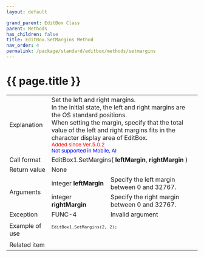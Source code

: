 ```yaml
---
layout: default

grand_parent: EditBox Class
parent: Methods
has_children: false
title: EditBox.SetMargins Method
nav_order: 4
permalink: /package/standard/editbox/methods/setmargins
---
```

# {{ page.title }}

<table>
  <tr>
    <td>Explanation</td>
    <td colspan="2">Set the left and right margins.<br>In the initial state, the left and right margins are the OS standard positions.<br>When setting the margin, specify that the total value of the left and right margins fits in the character display area of EditBox.<br><small><span style="color:red">Added since Ver.5.0.2</span><br><span style="color:blue">Not supported in Mobile, AI</span></small></td>
  </tr>
  <tr>
    <td>Call format</td>
    <td colspan="2">EditBox1.SetMargins( <b>leftMargin</b>, <b>rightMargin</b> )</td>
  </tr>
  <tr>
    <td>Return value</td>
    <td colspan="2">None</td>
  </tr>  
  <tr>
    <td rowspan="2">Arguments</td>
    <td>integer <b>leftMargin</b></td>
    <td>Specify the left margin between 0 and 32767.</td>
  </tr>
  <tr>
    <td>integer <b>rightMargin</b></td>
    <td>Specify the right margin between 0 and 32767.</td>
  </tr>
  <tr>
    <td>Exception</td>
    <td>FUNC-4</td>
    <td>Invalid argument</td>
  </tr>
  <tr>
    <td>Example of use</td>
    <td colspan="2"><code><pre>
EditBox1.SetMargins(2, 2);
    </pre></code></td>
  </tr>
  <tr>
    <td>Related item</td>
    <td colspan="2"></td>
  </tr>
</table>
